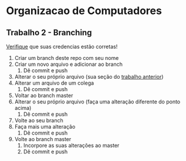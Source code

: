 # Organizacao de Computadores

## Trabalho 2 - Branching

[Verifique](https://help.github.com/articles/setting-your-username-in-git/) que suas credencias estão corretas!

1. Criar um branch deste repo com seu nome
1. Criar um novo arquivo e adicionar ao branch
   1. Dê commit e push
1. Alterar o seu próprio arquivo (sua seção do [trabalho anterior](./README.md))
1. Alterar um arquivo de um colega
   1. Dê commit e push
1. Voltar ao branch master
1. Alterar o seu próprio arquivo (faça uma alteração diferente do ponto acima)
   1. Dê commit e push
1. Volte ao seu branch
1. Faça mais uma alteração
   1. Dê commit e push
1. Volte ao branch master
   1. Incorpore as suas alterações ao master
   1. Dê commit e push


[Referência via Atlassian]: https://www.atlassian.com/git/tutorials/using-branches
